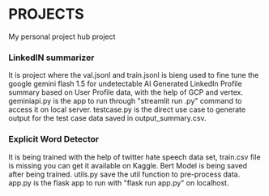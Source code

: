 # PROJECTS
My personal project hub project 

### LinkedIN summarizer
It is project where the val.jsonl and train.jsonl is bieng used to fine tune the google gemini flash 1.5 for undetectable AI Generated LinkedIn Profile summary based on User Profile data, with the help of GCP and vertex.
geminiapi.py is the app to run through "streamlit run <name>.py" command to access it on local server.
testcase.py is the direct use case to generate output for the test case data saved in output_summary.csv.

### Explicit Word Detector
It is being trained with the help of twitter hate speech data set, train.csv file is missing you can get it available on Kaggle.
Bert Model is being saved after being trained.
utils.py save the util function to pre-process data.
app.py is the flask app to run with "flask run app.py" on localhost. 
